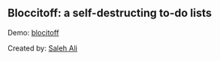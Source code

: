 ## Bloccitoff: a self-destructing to-do lists

Demo: [blocitoff](https://salehali-blocitoff.heroku.com)

Created by: [Saleh Ali](https:/github.com/gsalehali)